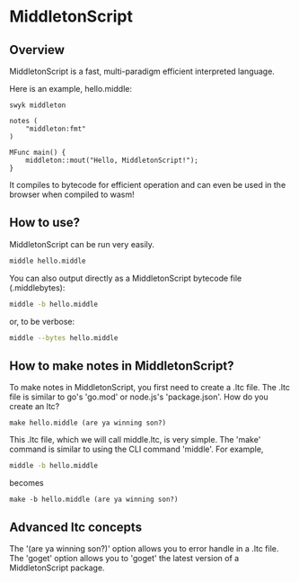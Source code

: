 # MiddletonScript

## Overview

MiddletonScript is a fast, multi-paradigm efficient interpreted language.

Here is an example, hello.middle:
```middle
swyk middleton

notes (
    "middleton:fmt"
)

MFunc main() {
    middleton::mout("Hello, MiddletonScript!");
}
```
It compiles to bytecode for efficient operation and can even be used in the browser when compiled to wasm!

## How to use?

MiddletonScript can be run very easily.

```sh
middle hello.middle
```

You can also output directly as a MiddletonScript bytecode file (.middlebytes):
```sh
middle -b hello.middle
```

or, to be verbose:

```sh
middle --bytes hello.middle
```

## How to make notes in MiddletonScript?

To make notes in MiddletonScript, you first need to create a .ltc file. 
The .ltc file is similar to go's 'go.mod' or node.js's 'package.json'.
How do you create an ltc?

```ltc
make hello.middle (are ya winning son?) 
```

This .ltc file, which we will call middle.ltc, is very simple.
The 'make' command is similar to using the CLI command 'middle'.
For example, 
```sh
middle -b hello.middle
```
becomes
```ltc
make -b hello.middle (are ya winning son?)
```

## Advanced ltc concepts

The '(are ya winning son?)' option allows you to error handle in a .ltc file.
The 'goget' option allows you to 'goget' the latest version of a MiddletonScript package.
